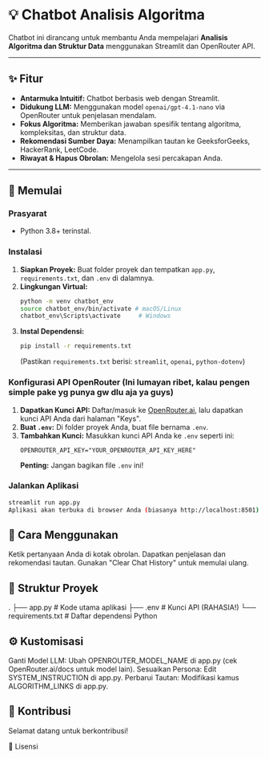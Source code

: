 # 💡 Chatbot Analisis Algoritma

Chatbot ini dirancang untuk membantu Anda mempelajari **Analisis Algoritma dan Struktur Data** menggunakan Streamlit dan OpenRouter API.

---

## ✨ Fitur

* **Antarmuka Intuitif:** Chatbot berbasis web dengan Streamlit.
* **Didukung LLM:** Menggunakan model `openai/gpt-4.1-nano` via OpenRouter untuk penjelasan mendalam.
* **Fokus Algoritma:** Memberikan jawaban spesifik tentang algoritma, kompleksitas, dan struktur data.
* **Rekomendasi Sumber Daya:** Menampilkan tautan ke GeeksforGeeks, HackerRank, LeetCode.
* **Riwayat & Hapus Obrolan:** Mengelola sesi percakapan Anda.

---

## 🚀 Memulai

### Prasyarat

* Python 3.8+ terinstal.

### Instalasi

1.  **Siapkan Proyek:** Buat folder proyek dan tempatkan `app.py`, `requirements.txt`, dan `.env` di dalamnya.
2.  **Lingkungan Virtual:**
    ```bash
    python -m venv chatbot_env
    source chatbot_env/bin/activate # macOS/Linux
    chatbot_env\Scripts\activate     # Windows
    ```
3.  **Instal Dependensi:**
    ```bash
    pip install -r requirements.txt
    ```
    (Pastikan `requirements.txt` berisi: `streamlit`, `openai`, `python-dotenv`)

### Konfigurasi API OpenRouter (Ini lumayan ribet, kalau pengen simple pake yg punya gw dlu aja ya guys)

1.  **Dapatkan Kunci API:** Daftar/masuk ke [OpenRouter.ai](https://openrouter.ai/), lalu dapatkan kunci API Anda dari halaman "Keys".
2.  **Buat `.env`:** Di folder proyek Anda, buat file bernama `.env`.
3.  **Tambahkan Kunci:** Masukkan kunci API Anda ke `.env` seperti ini:
    ```
    OPENROUTER_API_KEY="YOUR_OPENROUTER_API_KEY_HERE"
    ```
    **Penting:** Jangan bagikan file `.env` ini!

### Jalankan Aplikasi

```bash
streamlit run app.py
Aplikasi akan terbuka di browser Anda (biasanya http://localhost:8501).
```

## 🤖 Cara Menggunakan
Ketik pertanyaan Anda di kotak obrolan.
Dapatkan penjelasan dan rekomendasi tautan.
Gunakan "Clear Chat History" untuk memulai ulang.

## 📁 Struktur Proyek
.
├── app.py              # Kode utama aplikasi
├── .env                # Kunci API (RAHASIA!)
└── requirements.txt    # Daftar dependensi Python

## ⚙️ Kustomisasi
Ganti Model LLM: Ubah OPENROUTER_MODEL_NAME di app.py (cek OpenRouter.ai/docs untuk model lain).
Sesuaikan Persona: Edit SYSTEM_INSTRUCTION di app.py.
Perbarui Tautan: Modifikasi kamus ALGORITHM_LINKS di app.py.

## 🤝 Kontribusi
Selamat datang untuk berkontribusi!

📄 Lisensi